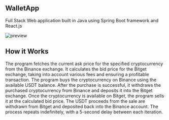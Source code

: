  <h2>WalletApp</h2>
 
 <p>Full Stack Web application built in Java using Spring Boot framework and React.js</p>

![preview](https://github.com/kubicaaaa/WalletApp/assets/136459875/0d6b9962-56c3-4b60-a293-6511f67893dc)


<h2>How it Works</h2>

<p>The program fetches the current ask price for the specified cryptocurrency from the Binance exchange. It calculates the bid price for the Bitget exchange, taking into account various fees and ensuring a profitable transaction. The program buys the cryptocurrency on Binance using the available USDT balance. After the purchase is successful, it withdraws the purchased cryptocurrency from Binance and deposits it into the Bitget exchange. Once the cryptocurrency is available on Bitget, the program sells it at the calculated bid price. The USDT proceeds from the sale are withdrawn from Bitget and deposited back into the Binance account. The process repeats indefinitely, with a 5-second delay between each iteration.</p>
